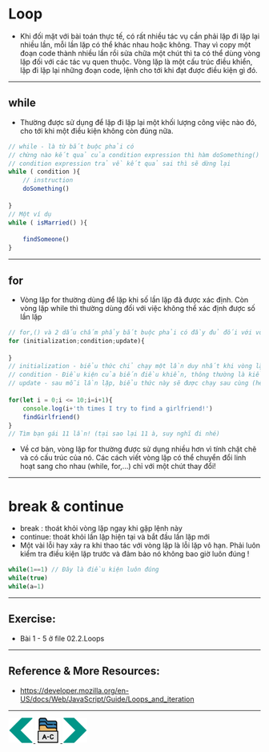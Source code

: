 # Loop
- Khi đối mặt với bài toán thực tế, có rất nhiều tác vụ cần phải lặp đi lặp lại nhiều lần, mỗi lần lặp có thể khác nhau hoặc không. Thay vì copy một đoạn code thành nhiều lần rồi sửa chữa một chút thì ta có thể dùng vòng lặp đối với các tác vụ quen thuộc. Vòng lặp là một cấu trúc điều khiển, lặp đi lặp lại những đoạn code, lệnh cho tới khi đạt được điều kiện gì đó. 

---

## while 
- Thường được sử dụng để lặp đi lặp lại một khối lượng công việc nào đó, cho tới khi một điều kiện không còn đúng nữa.

```js
// while - là từ bắt buộc phải có
// chừng nào kết quả của condition expression thì hàm doSomething() sẽ lặp lại liên tục cho tới khi 
// condition expression trả về kết quả sai thì sẽ dừng lại
while ( condition ){
    // instruction
    doSomething()
    
}
// Một ví dụ
while ( isMarried() ){
    
    findSomeone()
}

```

---

## for 
- Vòng lặp for thường dùng để lặp khi số lần lặp đã được xác định. Còn vòng lặp while thì thường dùng đối với việc không thể xác định được số lần lặp 

```js
// for,() và 2 dấu chấm phẩy bắt buộc phải có đầy đủ đối với vòng lặp for cổ điển 
for (initialization;condition;update){

}
// initialization - biểu thức chỉ chạy một lần duy nhất khi vòng lặp bắt đầu, thông thường để khai báo biến điều khiển
// condition - Điều kiện của biến điều khiển, thông thường là kiểm tra xem đã đủ số lần lặp chưa
// update - sau mỗi lần lặp, biểu thức này sẽ được chạy sau cùng (hết đoạn code ở trong thân vòng lặp), thường dùng để cập nhật biến điều khiển tăng hoặc giảm

for(let i = 0;i <= 10;i=i+1){
    console.log(i+'th times I try to find a girlfriend!')
    findGirlfriend()
}
// Tìm bạn gái 11 lần! (tại sao lại 11 à, suy nghĩ đi nhé)
```

- Về cơ bản, vòng lặp for thường được sử dụng nhiều hơn vì tính chặt chẽ và có cấu trúc của nó. Các cách viết vòng lặp có thể chuyển đổi linh hoạt sang cho nhau (while, for,...) chỉ với một chút thay đổi!

---

# break & continue
- break : thoát khỏi vòng lặp ngay khi gặp lệnh này
- continue: thoát khỏi lần lặp hiện tại và bắt đầu lần lặp mới
- Một vài lỗi hay xảy ra khi thao tác với vòng lặp là lỗi lặp vô hạn. Phải luôn kiểm tra điều kiện lặp trước và đảm bảo nó không bao giờ luôn đúng !
```js
while(1==1) // Đây là điều kiện luôn đúng
while(true)
while(a=1)

```

---

## Exercise:
- Bài 1 - 5 ở file 02.2.Loops
---

## Reference & More Resources: 
* https://developer.mozilla.org/en-US/docs/Web/JavaScript/Guide/Loops_and_iteration







---
<!-- Navigator -->
<div>
<a href="./Lecture-06.1.Branching.md">
    <img width=50 src="../sources/left-arrow.svg" >
</a>
<a href="./README.md">
    <img width=50 src="../sources/index.svg" >
</a>
<a href="./Lecture-07.1.Object.md">
    <img  width=50 src="../sources/right-arrow.svg">
    </a>
</div>
<!-- Navigator -->
